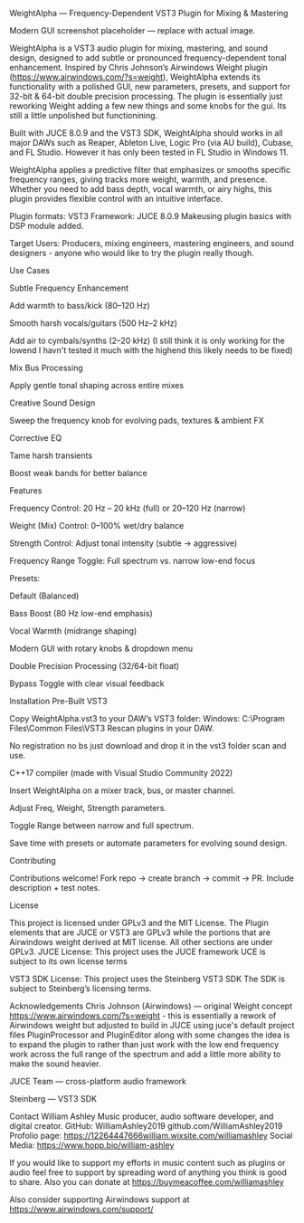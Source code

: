 WeightAlpha — Frequency-Dependent VST3 Plugin for Mixing & Mastering

Modern GUI screenshot placeholder — replace with actual image.

WeightAlpha is a VST3 audio plugin for mixing, mastering, and sound design, designed to add subtle or pronounced frequency-dependent
tonal enhancement. Inspired by Chris Johnson’s Airwindows Weight plugin (https://www.airwindows.com/?s=weight), WeightAlpha extends its functionality with a polished GUI,
new parameters, presets, and support for 32-bit & 64-bit double precision processing. The plugin is essentially just reworking Weight
adding a few new things and some knobs for the gui. Its still a little unpolished but functionining.

Built with JUCE 8.0.9 and the VST3 SDK, WeightAlpha should works in all major DAWs such as Reaper, Ableton Live, Logic Pro
(via AU build), Cubase, and FL Studio. However it has only been tested in FL Studio in Windows 11.

WeightAlpha applies a predictive filter that emphasizes or smooths specific frequency ranges, giving tracks more weight,
warmth, and presence. Whether you need to add bass depth, vocal warmth, or airy highs, this plugin provides flexible control 
with an intuitive interface.

Plugin formats: VST3
Framework: JUCE 8.0.9        Makeusing plugin basics with DSP module added.

Target Users: Producers, mixing engineers, mastering engineers, and sound designers - anyone who would like to try the plugin really
though.

 Use Cases

 Subtle Frequency Enhancement

Add warmth to bass/kick (80–120 Hz)

Smooth harsh vocals/guitars (500 Hz–2 kHz)

Add air to cymbals/synths (2–20 kHz)       (I still think it is only working for the lowend I havn't tested it much with the highend
this likely needs to be fixed)


 Mix Bus Processing

Apply gentle tonal shaping across entire mixes

 Creative Sound Design

Sweep the frequency knob for evolving pads, textures & ambient FX

 Corrective EQ

Tame harsh transients

Boost weak bands for better balance

 Features

 Frequency Control: 20 Hz – 20 kHz (full) or 20–120 Hz (narrow)

 Weight (Mix) Control: 0–100% wet/dry balance

 Strength Control: Adjust tonal intensity (subtle → aggressive)

 Frequency Range Toggle: Full spectrum vs. narrow low-end focus

 Presets:

Default (Balanced)

Bass Boost (80 Hz low-end emphasis)

Vocal Warmth (midrange shaping)

 Modern GUI with rotary knobs & dropdown menu

 Double Precision Processing (32/64-bit float)

 Bypass Toggle with clear visual feedback

 Installation
Pre-Built VST3

Copy WeightAlpha.vst3 to your DAW’s VST3 folder:
Windows: C:\Program Files\Common Files\VST3
Rescan plugins in your DAW.

No registration no bs just download and drop it in the vst3 folder scan and use.



C++17 compiler (made with Visual Studio Community 2022)

Insert WeightAlpha on a mixer track, bus, or master channel.

Adjust Freq, Weight, Strength parameters.

Toggle Range between narrow and full spectrum.

Save time with presets or automate parameters for evolving sound design.

 Contributing

Contributions welcome!
Fork repo → create branch → commit → PR.
Include description + test notes.

License

This project is licensed under GPLv3 and the MIT License. The Plugin elements that are JUCE or VST3 are GPLv3 while the portions that
are Airwindows weight derived at MIT license. All other sections are under GPLv3.
JUCE License:
This project uses the JUCE framework
UCE is subject to its own license terms

VST3 SDK License:
This project uses the Steinberg VST3 SDK
The SDK is subject to Steinberg’s licensing terms.

Acknowledgements
Chris Johnson (Airwindows) — original Weight concept https://www.airwindows.com/?s=weight - this is essentially a rework of Airwindows weight but adjusted to build in 
JUCE using juce's default project files PluginProcessor and PluginEditor along with some changes the idea is to expand the plugin
to rather than just work with the low end frequency work across the full range of the spectrum and add a little more ability to 
make the sound heavier.

JUCE Team — cross-platform audio framework

Steinberg — VST3 SDK

Contact
William Ashley Music producer, audio software developer, and digital creator.
GitHub: WilliamAshley2019 github.com/WilliamAshley2019
Profolio page: https://12264447666william.wixsite.com/williamashley
Social Media: https://www.hopp.bio/william-ashley

If you would like to support my efforts in music content such as plugins or audio feel free to support by spreading word of anything
you think is good to share. Also you can donate at https://buymeacoffee.com/williamashley

Also consider supporting Airwindows support at https://www.airwindows.com/support/
